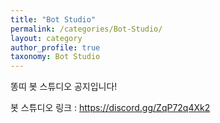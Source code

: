 ```yaml
---
title: "Bot Studio"
permalink: /categories/Bot-Studio/
layout: category
author_profile: true
taxonomy: Bot Studio
---
```


똥띠 봇 스튜디오 공지입니다!

봇 스튜디오 링크 : https://discord.gg/ZqP72q4Xk2